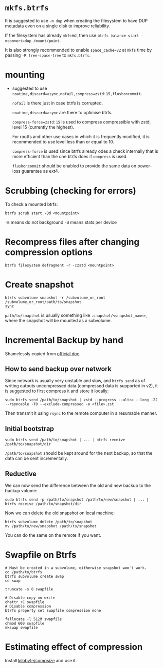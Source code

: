 # `mkfs.btrfs`

It is suggested to use `-m dup` when creating the filesystem to have DUP metadata
even on a single disk to improve reliability.

If the filesystem has already `mkfs`ed, then use
`btrfs balance start -mconvert=dup /mount/point`.

It is also strongly recommended to enable `space_cache=v2` at `mkfs` time by passing
`-R free-space-tree` to `mkfs.btrfs`.

# mounting
 - suggested to use `noatime,discard=async,nofail,compress=zstd:15,flushoncommit`.
   
   `nofail` is there just in case btrfs is corrupted.

   `noatime,discard=async` are there to optimise btrfs.

   `compress-force=zstd:15` is used to compress compressible with zstd,
   level 15 (currently the highest).

   For rootfs and other use cases in which it is frequently modified,
   it is recommended to use level less than or equal to 10.

   `compress-force` is used since btrfs already odes a check internally
   that is more efficient than the one btrfs does if `compress` is used.

   `flushoncommit` should be enabled to provide the same data on power-loss guarantee
   as ext4.

# Scrubbing (checking for errors)

To check a mounted btrfs:

```
btrfs scrub start -Bd <mountpoint>
```

`-B` means do not background
`-d` means stats per device

# Recompress files after changing compression options

```
btrfs filesystem defragment -r -czstd <mountpoint>
```

# Create snapshot

```
btrfs subvolume snapshot -r /subvolume_or_root /subvolume_or_root/path/to/snapshot
sync
```

`path/to/snapshot` is usually something like `.snapshot/<snapshot_name>`, where the snapshot will be mounted
as a subvolume.

# Incremental Backup by hand

Shamelessly copied from [official doc](https://btrfs.wiki.kernel.org/index.php/Incremental_Backup)

## How to send backup over network

Since network is usually very unstable and slow, and `btrfs send` as of writing outputs
uncompressed data (compressed data is supported in v2), it is suggested to first
compress it and store it locally:

```
sudo btrfs send /path/to/snapshot | zstd --progress --ultra --long -22 --rsyncable -T0 --exclude-compressed -o <file>.zst
```

Then transmit it using `rsync` to the remote computer in a resumable manner.

## Initial bootstrap

```
sudo btrfs send /path/to/snapshot | ... | btrfs receive /path/to/snapshot/dir
```

`/path/to/snapshot` should be kept around for the next backup, so that the data can be sent
incrementally.

## Reductive

We can now send the difference between the old and new backup to the backup volume:

```
sudo btrfs send -p /path/to/snapshot /path/to/new/snapshot | ... | btrfs receive /path/to/snapshot/dir
```

Now we can delete the old snapshot on local machine:

```
btrfs subvolume delete /path/to/snapshot
mv /path/to/new/snapshot /path/to/snapshot
```

You can do the same on the remote if you want.

# Swapfile on Btrfs

```
# Must be created in a subvolume, eitherwise snapshot won't work.
cd /path/to/btrfs
btrfs subvolume create swap
cd swap

truncate -s 0 swapfile

# Disable copy-on-write
chattr +C swapfile
# Disable compression
btrfs property set swapfile compression none

fallocate -l 512M swapfile
chmod 600 swapfile
mkswap swapfile
```

# Estimating effect of compression

Install [kilobyte/compsize](https://github.com/kilobyte/compsize)
and use it.
